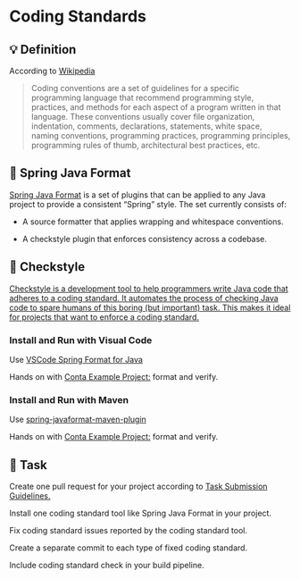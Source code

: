 Coding Standards
====

## :bulb: Definition

According to [Wikipedia](https://en.wikipedia.org/wiki/Coding_conventions)

> Coding conventions are a set of guidelines for a specific programming language that recommend programming style, practices, and methods for each aspect of a program written in that language. These conventions usually cover file organization, indentation, comments, declarations, statements, white space, naming conventions, programming practices, programming principles, programming rules of thumb, architectural best practices, etc.


## :hammer: Spring Java Format

[Spring Java Format](https://github.com/spring-io/spring-javaformat) is a set of plugins that can be applied to any Java project to provide a consistent “Spring” style. The set currently consists of: 

- A source formatter that applies wrapping and whitespace conventions.

- A checkstyle plugin that enforces consistency across a codebase.


## :hammer: Checkstyle

[Checkstyle is a development tool to help programmers write Java code that adheres to a coding standard. It automates the process of checking Java code to spare humans of this boring (but important) task. This makes it ideal for projects that want to enforce a coding standard.](https://checkstyle.sourceforge.io/)

### Install and Run with Visual Code

Use [VSCode Spring Format for Java](https://github.com/spring-io/spring-javaformat?tab=readme-ov-file#visual-studio-code)

Hands on with [Conta Example Project:](https://github.com/persapiens/conta/issues/166) format and verify.

### Install and Run with Maven

Use [spring-javaformat-maven-plugin](https://github.com/spring-io/spring-javaformat?tab=readme-ov-file#maven)

Hands on with [Conta Example Project:](https://github.com/persapiens/conta/issues/166) format and verify.

## :construction_worker: Task

Create one pull request for your project according to [Task Submission Guidelines.](../assessment.md#task-submission)

Install one coding standard tool like Spring Java Format in your project.

Fix coding standard issues reported by the coding standard tool. 

Create a separate commit to each type of fixed coding standard.

Include coding standard check in your build pipeline.
